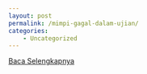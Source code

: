 ```yaml
---
layout: post
permalink: /mimpi-gagal-dalam-ujian/
categories:
    - Uncategorized
---
```


[Baca Selengkapnya](/02)